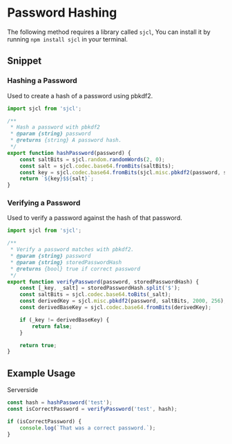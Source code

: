 # Password Hashing

The following method requires a library called `sjcl`, You can install it by running `npm install sjcl` in your terminal.

## Snippet

### Hashing a Password

Used to create a hash of a password using pbkdf2.

```js
import sjcl from 'sjcl';

/**
 * Hash a password with pbkdf2
 * @param {string} password
 * @returns {string} A password hash.
 */
export function hashPassword(password) {
    const saltBits = sjcl.random.randomWords(2, 0);
    const salt = sjcl.codec.base64.fromBits(saltBits);
    const key = sjcl.codec.base64.fromBits(sjcl.misc.pbkdf2(password, saltBits, 2000, 256));
    return `${key}$${salt}`;
}
```

### Verifying a Password

Used to verify a password against the hash of that password.

```js
import sjcl from 'sjcl';

/**
 * Verify a password matches with pbkdf2.
 * @param {string} password
 * @param {string} storedPasswordHash
 * @returns {bool} true if correct password
 */
export function verifyPassword(password, storedPasswordHash) {
    const [_key, _salt] = storedPasswordHash.split('$');
    const saltBits = sjcl.codec.base64.toBits(_salt);
    const derivedKey = sjcl.misc.pbkdf2(password, saltBits, 2000, 256);
    const derivedBaseKey = sjcl.codec.base64.fromBits(derivedKey);

    if (_key != derivedBaseKey) {
        return false;
    }

    return true;
}
```

## Example Usage

Serverside

```js
const hash = hashPassword('test');
const isCorrectPassword = verifyPassword('test', hash);

if (isCorrectPassword) {
    console.log(`That was a correct password.`);
}
```
